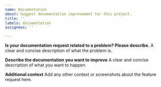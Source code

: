```yaml
---
name: Documentation
about: Suggest documentation improvement for this project.
title: ''
labels: documentation
assignees: ''

---
```


**Is your documentation request related to a problem? Please describe.**
A clear and concise description of what the problem is.

**Describe the documentation you want to improve**
A clear and concise description of what you want to happen.

**Additional context**
Add any other context or screenshots about the feature request here.
